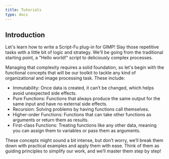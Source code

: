 ```yaml
---
title: Tutorials
type: docs
---
```


## Introduction

Let's learn how to write a Script-Fu plug-in for GIMP! Slay those repetitive tasks with a little bit of logic and strategy. We'll be going from the traditional starting point, a "Hello world!" script to deliciously complex processes.

Managing that complexity requires a solid foundation, so let's begin with the functional concepts that will be our toolkit to tackle any kind of organizational and image processing task. These include:

- Immutability: Once data is created, it can’t be changed, which helps avoid unexpected side effects.
- Pure Functions: Functions that always produce the same output for the same input and have no external side effects.
- Recursion: Solving problems by having functions call themselves.
- Higher-order Functions: Functions that can take other functions as arguments or return them as results.
- First-class Functions: Treating functions like any other data, meaning you can assign them to variables or pass them as arguments.

These concepts might sound a bit intense, but don’t worry, we’ll break them down with practical examples and apply them with ease. Think of them as guiding principles to simplify our work, and we’ll master them step by step!